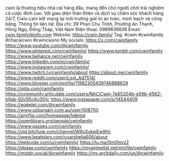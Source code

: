 cwin là thương hiệu nhà cái hàng đầu, mang đến cho người chơi trải nghiệm cá cược đỉnh cao. Với giao diện thân thiện và dịch vụ chăm sóc khách hàng 24/7, Cwin cam kết mang lại môi trường giải trí an toàn, minh bạch và công bằng.
Thông tin liên hệ:
Địa chỉ: 39 Phan Chu Trinh, Phường An Thạnh, Hồng Ngự, Đồng Tháp, Việt Nam
Điện thoại: 0989639839
Email: cwin.family@info.com
Website: https://cwin.family/ 
Tag: #cwin #cwinfamily #nhacaicwin #cwincasino
My socials: 
https://x.com/cwinfamily 
https://www.youtube.com/@cwinfamily 
https://www.pinterest.com/cwinfamily/ 
https://www.tumblr.com/cwinfamily 
https://www.behance.net/cwinfamily 
https://www.linkedin.com/in/cwinfamily/ 
https://www.instagram.com/cwinfamily/ 
https://www.twitch.tv/cwinfamily/about 
https://about.me/cwinfamily 
https://www.reddit.com/user/Lost_Ad7514/ 
https://www.blogger.com/profile/11982305439746888829 
https://qiita.com/cwinfamily 
https://community.articulate.com/users/NhCiCwin-7e65204b-e59b-4562-b9ab-62c95c6c001c 
https://www.instapaper.com/p/14544409 
https://wakelet.com/@cwinfamily 
https://www.ozbargain.com.au/user/508700 
https://anyflip.com/homepage/hdemq 
https://openlibrary.org/people/cwinfamily 
https://www.passes.com/cwinfamily 
https://old.bitchute.com/channel/W6cXskeiEw9H/ 
https://www.beatstars.com/coarshella606/about 
https://leetcode.com/u/cwinfamily/ 
https://lu.ma/0mi0nvz2 
https://pbase.com/cwinfamily 
https://myanimelist.net/profile/cwinfamily 
https://mstdn.social/@cwinfamily 
https://my.archdaily.com/us/@cwinfamily 
